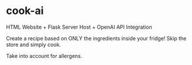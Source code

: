 # cook-ai

HTML Website + Flask Server Host + OpenAI API Integration

Create a recipe based on ONLY the ingredients inside your fridge! Skip the store and simply cook.

Take into account for allergens.
